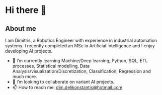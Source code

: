 # Hi there 👋

<!--
**ddelikonstantis/ddelikonstantis** is a ✨ _special_ ✨ repository because its `README.md` (this file) appears on your GitHub profile.

Here are some ideas to get you started:

- 🔭 I’m currently working on ...
- 🌱 I’m currently learning ...
- 👯 I’m looking to collaborate on ...
- 🤔 I’m looking for help with ...
- 💬 Ask me about ...
- 📫 How to reach me: ...
- 😄 Pronouns: ...
- ⚡ Fun fact: ...
-->

## About me
I am Dimitris, a Robotics Engineer with experience in industrial automation systems. I recently completed an MSc in Artificial Intelligence and I enjoy developing AI projects.

* 🌱 I’m currently learning Machine/Deep learning, Python, SQL, ETL processes, Statistical modelling, Data Analysis/visualization/Discretization, Classification, Regression and much more.
* 👯 I’m looking to collaborate on variant AI projects.
* 📫 How to reach me: [dim.delikonstantis@hotmail.com](mailto:dim.delikonstantis@hotmail.com?subject=[GitHub])

